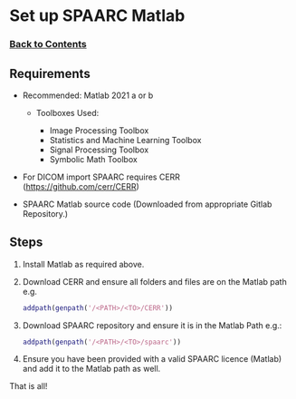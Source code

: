 # Set up SPAARC Matlab

### [Back to Contents](../README.md)

## Requirements

- Recommended: Matlab 2021 a or b

  - Toolboxes Used:

    - Image Processing Toolbox
    - Statistics and Machine Learning Toolbox
    - Signal Processing Toolbox
    - Symbolic Math Toolbox

    
- For DICOM import SPAARC requires CERR (https://github.com/cerr/CERR)

- SPAARC Matlab source code (Downloaded from appropriate Gitlab Repository.)

## Steps 

1. Install Matlab as required above. 
2. Download CERR and ensure all folders and files are on the Matlab path e.g.
    ```MATLAB
    addpath(genpath('/<PATH>/<TO>/CERR'))
    ```
3. Download SPAARC repository and ensure it is in the Matlab Path e.g.:
    ```MATLAB
    addpath(genpath('/<PATH>/<TO>/spaarc'))
    ```

4. Ensure you have been provided with a valid SPAARC licence (Matlab) and add it to the Matlab path as well. 

That is all!